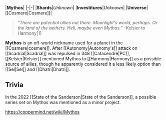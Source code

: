 |**Mythos**|
|-|-|
|**Shards**|*Unknown*|
|**Investitures**|*Unknown*|
|**Universe**|[[Cosmere\|Cosmere]]|

>“*There are potential allies out there. Moonlight's world, perhaps. Or the land of the aethers. Hell, maybe even Mythos.*”
\-Kelsier to Harmony[1]


**Mythos** is an off-world nickname used for a planet in the [[Cosmere\|cosmere]].
After [[Autonomy\|Autonomy's]] attack on [[Scadrial\|Scadrial]] was repulsed in 348 [[Catacendre\|PC]], [[Kelsier\|Kelsier]] mentioned Mythos to [[Harmony\|Harmony]] as a possible source of allies, though he apparently considered it a less likely option than [[Sel\|Sel]] and [[Dhatri\|Dhatri]].

## Trivia
In the 2022 [[State of the Sanderson\|State of the Sanderson]], a possible series set on Mythos was mentioned as a minor project.



https://coppermind.net/wiki/Mythos
